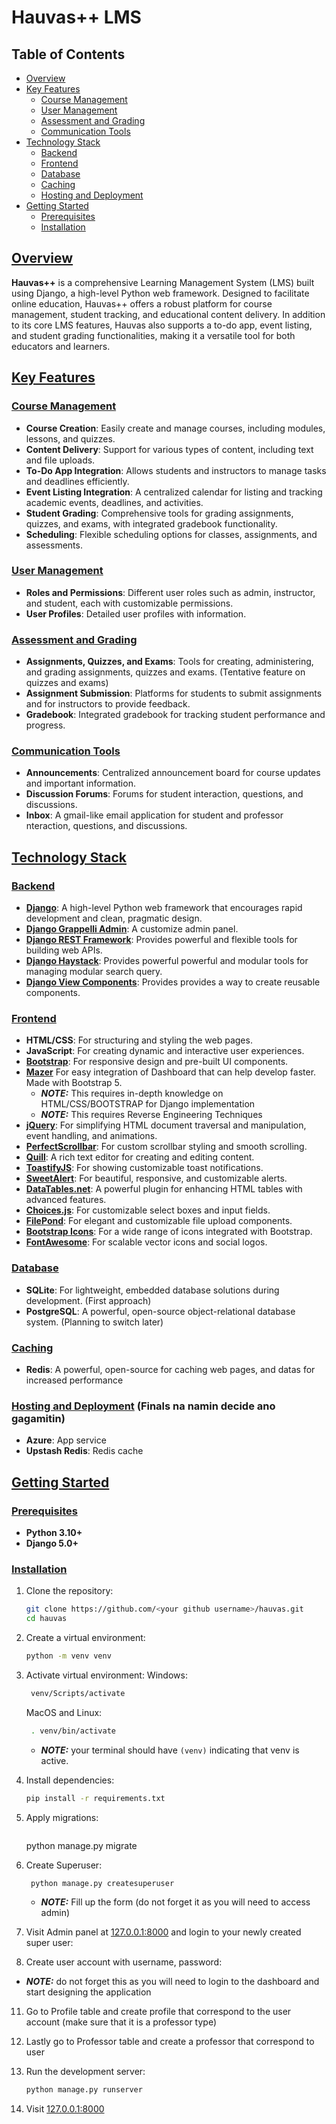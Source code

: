 # Hauvas++ LMS

## Table of Contents

- [Overview](#overview)
- [Key Features](#key-features)
  - [Course Management](#course-management)
  - [User Management](#user-management)
  - [Assessment and Grading](#assessment-and-grading)
  - [Communication Tools](#communication-tools)
- [Technology Stack](#technology-stack)
  - [Backend](#backend)
  - [Frontend](#frontend)
  - [Database](#database)
  - [Caching](#caching)
  - [Hosting and Deployment](#hosting-and-deployment)
- [Getting Started](#getting-started)
  - [Prerequisites](#prerequisites)
  - [Installation](#installation)


## [Overview](#overview)

**Hauvas++** is a comprehensive Learning Management System (LMS) built using Django, a high-level Python web framework. Designed to facilitate online education, Hauvas++ offers a robust platform for course management, student tracking, and educational content delivery. In addition to its core LMS features, Hauvas also supports a to-do app, event listing, and student grading functionalities, making it a versatile tool for both educators and learners.


## [Key Features](#key-features)

### [Course Management](#course-management)
- **Course Creation**: Easily create and manage courses, including modules, lessons, and quizzes.
- **Content Delivery**: Support for various types of content, including text and file uploads.
- **To-Do App Integration**: Allows students and instructors to manage tasks and deadlines efficiently.
- **Event Listing Integration**: A centralized calendar for listing and tracking academic events, deadlines, and activities.
- **Student Grading**: Comprehensive tools for grading assignments, quizzes, and exams, with integrated gradebook functionality.
- **Scheduling**: Flexible scheduling options for classes, assignments, and assessments.

### [User Management](#user-management)
- **Roles and Permissions**: Different user roles such as admin, instructor, and student, each with customizable permissions.
- **User Profiles**: Detailed user profiles with information.

### [Assessment and Grading](#assessment-and-grading)
- **Assignments, Quizzes, and Exams**: Tools for creating, administering, and grading assignments, quizzes and exams. (Tentative feature on quizzes and exams)
- **Assignment Submission**: Platforms for students to submit assignments and for instructors to provide feedback.
- **Gradebook**: Integrated gradebook for tracking student performance and progress.

### [Communication Tools](#communication-tools)
- **Announcements**: Centralized announcement board for course updates and important information.
- **Discussion Forums**: Forums for student interaction, questions, and discussions.
- **Inbox**: A gmail-like email application for student and professor nteraction, questions, and discussions.

## [Technology Stack](#technology-stack)

### [Backend](#backend)
- **[Django](https://www.djangoproject.com/)**: A high-level Python web framework that encourages rapid development and clean, pragmatic design.
- **[Django Grappelli Admin](https://django-grappelli.readthedocs.io/en/latest/)**: A customize admin panel.
- **[Django REST Framework](https://www.django-rest-framework.org/)**: Provides powerful and flexible tools for building web APIs.
- **[Django Haystack](https://django-haystack.readthedocs.io/en/master/)**: Provides powerful powerful and modular tools for managing modular search query.
- **[Django View Components](https://django-viewcomponent.readthedocs.io/en/latest/overview.html)**: Provides provides a way to create reusable components.

### [Frontend](#frontend)
- **HTML/CSS**: For structuring and styling the web pages.
- **JavaScript**: For creating dynamic and interactive user experiences.
- **[Bootstrap](https://getbootstrap.com/)**: For responsive design and pre-built UI components.
- **[Mazer](https://github.com/zuramai/mazer)** For easy integration of Dashboard that can help develop faster. Made with Bootstrap 5.
    - **_NOTE:_** This requires in-depth knowledge on HTML/CSS/BOOTSTRAP for Django implementation
    - **_NOTE:_** This requires Reverse Engineering Techniques
- **[jQuery](https://jquery.com/)**: For simplifying HTML document traversal and manipulation, event handling, and animations.
- **[PerfectScrollbar](https://github.com/mdbootstrap/perfect-scrollbar)**: For custom scrollbar styling and smooth scrolling.
- **[Quill](https://quilljs.com/)**: A rich text editor for creating and editing content.
- **[ToastifyJS](https://apvarun.github.io/toastify-js/)**: For showing customizable toast notifications.
- **[SweetAlert](https://sweetalert.js.org/)**: For beautiful, responsive, and customizable alerts.
- **[DataTables.net](https://datatables.net/)**: A powerful plugin for enhancing HTML tables with advanced features.
- **[Choices.js](https://choices-js.github.io/Choices/)**: For customizable select boxes and input fields.
- **[FilePond](https://pqina.nl/filepond/)**: For elegant and customizable file upload components.
- **[Bootstrap Icons](https://icons.getbootstrap.com/)**: For a wide range of icons integrated with Bootstrap.
- **[FontAwesome](https://fontawesome.com/)**: For scalable vector icons and social logos.


### [Database](#database)
- **SQLite**: For lightweight, embedded database solutions during development. (First approach)
- **PostgreSQL**: A powerful, open-source object-relational database system. (Planning to switch later)

### [Caching](#caching)
- **Redis**: A powerful, open-source for caching web pages, and datas for increased performance

### [Hosting and Deployment](#hosting-and-deployment) (Finals na namin decide ano gagamitin)
- **Azure**: App service
- **Upstash Redis**: Redis cache

## [Getting Started](#getting-started)

### [Prerequisites](#prerequisites)
- **Python 3.10+**
- **Django 5.0+**

### [Installation](#installation)

1. Clone the repository:
    ```bash
    git clone https://github.com/<your github username>/hauvas.git
    cd hauvas
    ```
2. Create a virtual environment:
    ```bash
    python -m venv venv
    ```
3. Activate virtual environment:
      Windows:
     ```bash
      venv/Scripts/activate
      ```
     MacOS and Linux:
     ```bash
      . venv/bin/activate
      ```
   - **_NOTE:_** your terminal should have ``` (venv) ``` indicating that venv is active.
   
5. Install dependencies:
    ```bash
    pip install -r requirements.txt
    ```

6. Apply migrations:
    ```bash
    ```
    python manage.py migrate

7. Create Superuser:
   ```bash
    python manage.py createsuperuser
    ```
   - **_NOTE:_** Fill up the form (do not forget it as you will need to access admin)

8. Visit Admin panel at [127.0.0.1:8000](127.0.0.1:8000) and login to your newly created super user:

9. Create user account with username, password:
  - **_NOTE:_** do not forget this as you will need to login to the dashboard and start designing the application
11. Go to Profile table and create profile that correspond to the user account (make sure that it is a professor type)
12. Lastly go to Professor table and create a professor that correspond to user

7. Run the development server:
    ```bash
    python manage.py runserver
    ```
8. Visit [127.0.0.1:8000](127.0.0.1:8000)
